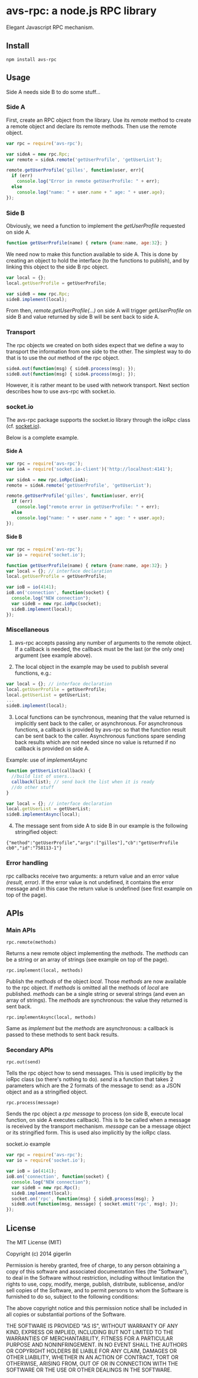 
# avs-rpc: a node.js RPC library #

Elegant Javascript RPC mechanism.

## Install ##

```
npm install avs-rpc
```

## Usage ##

Side A needs side B to do some stuff...

### Side A ###
First, create an RPC object from the library. Use its *remote* method to create a remote object and declare its remote methods. Then use the remote object.

```js
var rpc = require('avs-rpc');

var sideA = new rpc.Rpc;
var remote = sideA.remote('getUserProfile', 'getUserList');

remote.getUserProfile('gilles', function(user, err){
  if (err)
    console.log("Error in remote getUserProfile: " + err);
  else
    console.log("name: " + user.name + " age: " + user.age);
});
```
### Side B ###

Obviously, we need a function to implement the *getUserProfile* requested on side A.
```js
function getUserProfile(name) { return {name:name, age:32}; }
```

We need now to make this function available to side A. This is done by creating an object to hold the interface (to the functions to publish), and by linking this object to the side B rpc object.

```js
var local = {};
local.getUserProfile = getUserProfile;

var sideB = new rpc.Rpc;
sideB.implement(local);
```

From then, *remote.getUserProfile(...)* on side A will trigger *getUserProfile* on side B and value returned by side B will be sent back to side A.

### Transport ###

The rpc objects we created on both sides expect that we define a way to transport the information from one side to the other. The simplest way to do that is to use the *out* method of the rpc object.

```js
sideA.out(function(msg) { sideB.process(msg); });
sideB.out(function(msg) { sideA.process(msg); });
```

However, it is rather meant to be used with network transport. Next section describes how to use avs-rpc with socket.io. 

### socket.io ###
The avs-rpc package supports the socket.io library through the ioRpc class (cf. [socket.io](http://socket.io/)).

Below is a complete example.

#### Side A ####

```js
var rpc = require('avs-rpc');
var ioA = require('socket.io-client')('http://localhost:4141');

var sideA = new rpc.ioRpc(ioA);
remote = sideA.remote('getUserProfile', 'getUserList');

remote.getUserProfile('gilles', function(user, err){
  if (err)
    console.log("remote error in getUserProfile: " + err);
  else
    console.log("name: " + user.name + " age: " + user.age);
});
```
#### Side B ####

```js
var rpc = require('avs-rpc');
var io = require('socket.io');

function getUserProfile(name) { return {name:name, age:32}; }
var local = {}; // interface declaration
local.getUserProfile = getUserProfile;

var ioB = io(4141);
ioB.on('connection', function(socket) {
  console.log("NEW connection");
  var sideB = new rpc.ioRpc(socket);
  sideB.implement(local);
}); 
```

### Miscellaneous ###

1. avs-rpc accepts passing any number of arguments to the remote object. 
If a callback is needed, the callback must be the last (or the only one) argument (see example above).

2. The local object in the example may be used to publish several functions, e.g.:
```js
var local = {}; // interface declaration
local.getUserProfile = getUserProfile;
local.getUserList = getUserList;
...
sideB.implement(local);
```

3. Local functions can be synchronous, meaning that the value returned is implicitly sent back to the caller, or asynchronous. For asynchronous functions, a callback is provided by avs-rpc so that the function result can be sent back to the caller. Asynchronous functions spare sending back results which are not needed since no value is returned if no callback is provided on side A.

  Example: use of *implementAsync*

  ```js
  function getUserList(callback) { 
    //build list of users...
    callback(list); // send back the list when it is ready
    //do other stuff
  }

  var local = {}; // interface declaration
  local.getUserList = getUserList;
  sideB.implementAsync(local);
  ```

4. The message sent from side A to side B in our example is the following  stringified object:
```
{"method":"getUserProfile","args":["gilles"],"cb":"getUserProfile cb0","id":"758113-1"}
```

### Error handling ###
rpc callbacks receive two arguments: a return value and an error value *(result, error)*. If the error value is not undefined, it contains the error message and in this case the return value is undefined (see first example on top of the page).

## APIs ##
### Main APIs ###
```
rpc.remote(methods)
```
Returns a new remote object implementing the *methods*. The *methods* can be a string or an array of strings (see example on top of the page).

```
rpc.implement(local, methods)
```
Publish the *methods* of the object *local*. Those *methods* are now available to the rpc object. 
If *methods* is omitted all the methods of *local* are published.
*methods* can be a single string or several strings (and even an array of strings).
The *methods* are synchronous: the value they returned is sent back.

```
rpc.implementAsync(local, methods)
```
Same as *implement* but the *methods* are asynchronous: a callback is passed to these methods to sent back results.

### Secondary APIs ###
``` 
rpc.out(send) 
```
Tells the rpc object how to send messages. This is used implicitly by the ioRpc class (so there's nothing to do). 
*send* is a function that takes 2 parameters which are the 2 formats of the message to send: as a JSON object and as a stringified object.

```
rpc.process(message)
```
Sends the rpc object a *rpc message* to process (on side B, execute local function, on side A executes callback). This is to be called when a message is received by the transport mechanism.
*message* can be a message object or its stringified form.
This is used also implicitly by the ioRpc class.

socket.io example

```js
var rpc = require('avs-rpc');
var io = require('socket.io');

var ioB = io(4141);
ioB.on('connection', function(socket) {
  console.log("NEW connection");
  var sideB = new rpc.Rpc();
  sideB.implement(local);
  socket.on('rpc', function(msg) { sideB.process(msg); }
  sideB.out(function(msg, message) { socket.emit('rpc', msg); });
}); 

```

## License ##

The MIT License (MIT)

Copyright (c) 2014 gigerlin

Permission is hereby granted, free of charge, to any person obtaining a copy
of this software and associated documentation files (the "Software"), to deal
in the Software without restriction, including without limitation the rights
to use, copy, modify, merge, publish, distribute, sublicense, and/or sell
copies of the Software, and to permit persons to whom the Software is
furnished to do so, subject to the following conditions:

The above copyright notice and this permission notice shall be included in all
copies or substantial portions of the Software.

THE SOFTWARE IS PROVIDED "AS IS", WITHOUT WARRANTY OF ANY KIND, EXPRESS OR
IMPLIED, INCLUDING BUT NOT LIMITED TO THE WARRANTIES OF MERCHANTABILITY,
FITNESS FOR A PARTICULAR PURPOSE AND NONINFRINGEMENT. IN NO EVENT SHALL THE
AUTHORS OR COPYRIGHT HOLDERS BE LIABLE FOR ANY CLAIM, DAMAGES OR OTHER
LIABILITY, WHETHER IN AN ACTION OF CONTRACT, TORT OR OTHERWISE, ARISING FROM,
OUT OF OR IN CONNECTION WITH THE SOFTWARE OR THE USE OR OTHER DEALINGS IN THE
SOFTWARE.
